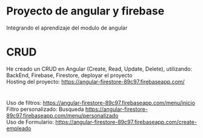 # Proyecto de angular y firebase
Integrando el aprendizaje del modulo de angular <br>
# CRUD 
He creado un CRUD en Angular (Create, Read, Update, Delete), utilizando: BackEnd, Firebase, Firestore, deployar el proyecto <br>
Hosting del proyecto: https://angular-firestore-89c97.firebaseapp.com/ 
#
Uso de filtros: https://angular-firestore-89c97.firebaseapp.com/menu/inicio <br>
Filtro personalizado: Busqueda https://angular-firestore-89c97.firebaseapp.com/menu/personalizado <br>
Uso de Formulario: https://angular-firestore-89c97.firebaseapp.com/create-empleado
